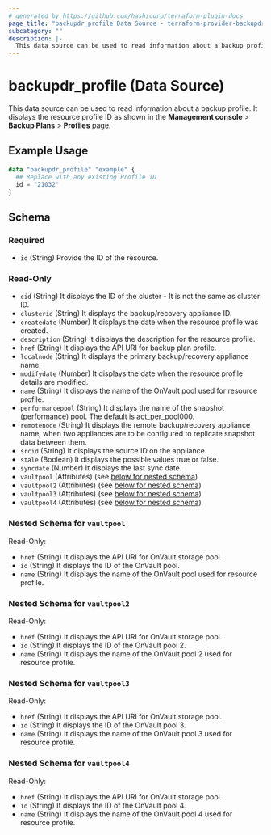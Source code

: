 ```yaml
---
# generated by https://github.com/hashicorp/terraform-plugin-docs
page_title: "backupdr_profile Data Source - terraform-provider-backupdr"
subcategory: ""
description: |-
  This data source can be used to read information about a backup profile. It displays the resource profile ID as shown in the Management console > Backup Plans > Profiles page.
---
```


# backupdr_profile (Data Source)

This data source can be used to read information about a backup profile. It displays the resource profile ID as shown in the **Management console** > **Backup Plans** > **Profiles** page.

## Example Usage

```terraform
data "backupdr_profile" "example" {
  ## Replace with any existing Profile ID 
  id = "21032"
}
```

<!-- schema generated by tfplugindocs -->
## Schema

### Required

- `id` (String) Provide the ID of the resource.

### Read-Only

- `cid` (String) It displays the ID of the cluster - It is not the same as cluster ID.
- `clusterid` (String) It displays the backup/recovery appliance ID.
- `createdate` (Number) It displays the date when the resource profile was created.
- `description` (String) It displays the description for the resource profile.
- `href` (String) It displays the API URI for backup plan profile.
- `localnode` (String) It displays the primary backup/recovery appliance name.
- `modifydate` (Number) It displays the date when the resource profile details are modified.
- `name` (String) It displays the name of the OnVault pool used for resource profile.
- `performancepool` (String) It displays the name of the snapshot (performance) pool. The default is act_per_pool000.
- `remotenode` (String) It displays the remote backup/recovery appliance name, when two appliances are to be configured to replicate snapshot data between them.
- `srcid` (String) It displays the source ID on the appliance.
- `stale` (Boolean) It displays the possible values true or false.
- `syncdate` (Number) It displays the last sync date.
- `vaultpool` (Attributes) (see [below for nested schema](#nestedatt--vaultpool))
- `vaultpool2` (Attributes) (see [below for nested schema](#nestedatt--vaultpool2))
- `vaultpool3` (Attributes) (see [below for nested schema](#nestedatt--vaultpool3))
- `vaultpool4` (Attributes) (see [below for nested schema](#nestedatt--vaultpool4))

<a id="nestedatt--vaultpool"></a>
### Nested Schema for `vaultpool`

Read-Only:

- `href` (String) It displays the API URI for OnVault storage pool.
- `id` (String) It displays the ID of the OnVault pool.
- `name` (String) It displays the name of the OnVault pool used for resource profile.


<a id="nestedatt--vaultpool2"></a>
### Nested Schema for `vaultpool2`

Read-Only:

- `href` (String) It displays the API URI for OnVault storage pool.
- `id` (String) It displays the ID of the OnVault pool 2.
- `name` (String) It displays the name of the OnVault pool 2 used for resource profile.


<a id="nestedatt--vaultpool3"></a>
### Nested Schema for `vaultpool3`

Read-Only:

- `href` (String) It displays the API URI for OnVault storage pool.
- `id` (String) It displays the ID of the OnVault pool 3.
- `name` (String) It displays the name of the OnVault pool 3 used for resource profile.


<a id="nestedatt--vaultpool4"></a>
### Nested Schema for `vaultpool4`

Read-Only:

- `href` (String) It displays the API URI for OnVault storage pool.
- `id` (String) It displays the ID of the OnVault pool 4.
- `name` (String) It displays the name of the OnVault pool 4 used for resource profile.
